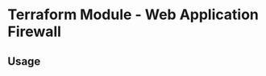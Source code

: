 # Terraform Module - Web Application Firewall

## Usage

<!--- BEGIN_TF_DOCS --->
<!--- END_TF_DOCS --->